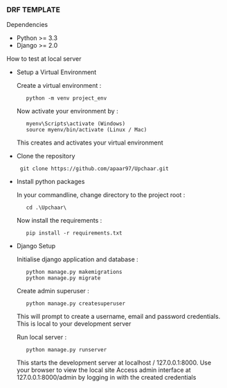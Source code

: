 ### DRF TEMPLATE

Dependencies

*	Python >= 3.3
*	Django >= 2.0

How to test at local server

   * Setup a Virtual Environment

        Create a virtual environment <env name>:

            python -m venv project_env	

        Now activate your environment by :

            myenv\Scripts\activate (Windows)
            source myenv/bin/activate (Linux / Mac)

      This creates and activates your virtual environment

   * Clone the repository

          git clone https://github.com/apaar97/Upchaar.git

   * Install python packages

        In your commandline, change directory to the project root :

            cd .\Upchaar\

        Now install the requirements :

            pip install -r requirements.txt

   * Django Setup

        Initialise django application and database :

            python manage.py makemigrations
            python manage.py migrate

        Create admin superuser :

            python manage.py createsuperuser

        This will prompt to create a username, email and password credentials. This is local to your development server

        Run local server :

            python manage.py runserver

      This starts the development server at localhost / 127.0.0.1:8000. Use your browser to view the local site
        Access admin interface at 127.0.0.1:8000/admin by logging in with the created credentials
